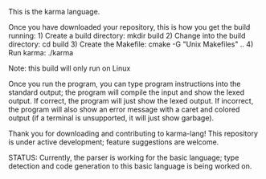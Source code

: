 This is the karma language.

Once you have downloaded your repository, this is how you get the build running:
	1) Create a build directory: mkdir build
	2) Change into the build directory: cd build
	3) Create the Makefile: cmake -G "Unix Makefiles" ..
	4) Run karma: ./karma

Note: this build will only run on Linux

Once you run the program, you can type program instructions into the standard output; the program will compile the input and show the lexed output.
If correct, the program will just show the lexed output. If incorrect, the program will also show an error message with a caret and colored output (if a terminal is unsupported, it will just show garbage).

Thank you for downloading and contributing to karma-lang!
This repository is under active development; feature suggestions are welcome.

STATUS:
	Currently, the parser is working for the basic language; type detection and code generation to this basic language is being worked on.
